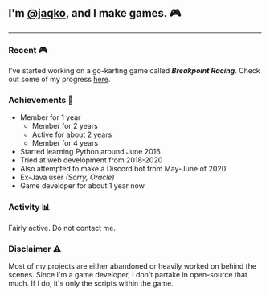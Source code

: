 ## I'm [@jaqko](https://github.com/jaqko), and I make games. 🎮

___
### **Recent 🎮**

I've started working on a go-karting game called __*Breakpoint Racing*__. Check out some of my progress [here](https://www.youtube.com/watch?v=4r-MK6EZlus).

### **Achievements 🥇**

- Member for 1 year
  - Member for 2 years
  - Active for about 2 years
  - Member for 4 years
- Started learning Python around June 2016
- Tried at web development from 2018-2020
- Also attempted to make a Discord bot from May-June of 2020
- Ex-Java user *(Sorry, Oracle)*
- Game developer for about 1 year now

### **Activity 📊**

Fairly active. Do not contact me.

### **Disclaimer ⚠️**

Most of my projects are either abandoned or heavily worked on behind the scenes. Since I'm a game developer, I don't partake in open-source that much. If I do, it's only the scripts within the game.
